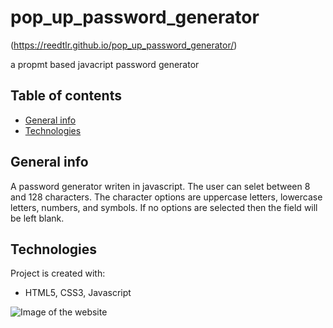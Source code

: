 # pop_up_password_generator
(https://reedtlr.github.io/pop_up_password_generator/)

a propmt based javacript password generator
## Table of contents
* [General info](#general-info)
* [Technologies](#technologies)

## General info
A password generator writen in javascript. The user can selet between 8 and 128 characters. The character options are uppercase letters, lowercase letters, numbers, and symbols. If no options are selected then the field will be left blank.   
	
## Technologies
Project is created with:
* HTML5, CSS3, Javascript

![Image of the website](https://reedtlr.github.io/pop_up_password_generator/Assets/demo.png)
